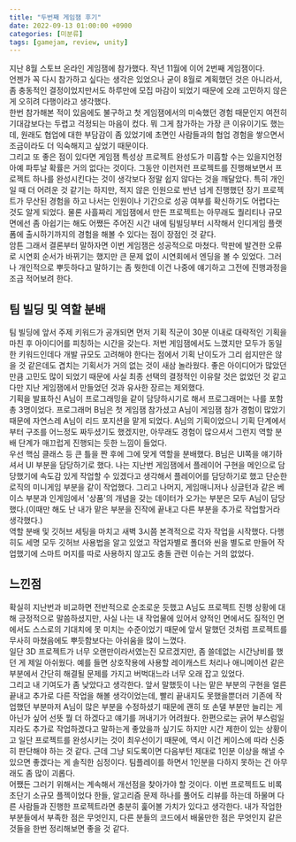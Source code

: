 ```yaml
---
title: "두번째 게임잼 후기"
date: 2022-09-13 01:00:00 +0900
categories: [미분류]
tags: [gamejam, review, unity]
---
```


지난 8월 스토브 온라인 게임잼에 참가했다. 작년 11월에 이어 2번째 게임잼이다.  
언젠가 꼭 다시 참가하고 싶다는 생각은 있었으나 굳이 8월로 계획했던 것은 아니라서, 좀 충동적인 결정이었지만서도 하루만에 모집 마감이 되었기 때문에 오래 고민하지 않은게 오히려 다행이라고 생각했다.  
한번 참가해본 적이 있음에도 불구하고 첫 게임잼에서의 미숙했던 경험 때문인지 여전히 기대감보다는 두렵고 걱정되는 마음이 컸다. 뭐 그게 참가하는 가장 큰 이유이기도 했는데, 원래도 협업에 대한 부담감이 좀 있었기에 초면인 사람들과의 협업 경험을 쌓으면서 조금이라도 더 익숙해지고 싶었기 때문이다.  
그리고 또 좋은 점이 있다면 게임잼 특성상 프로젝트 완성도가 미흡할 수는 있을지언정 아예 파투날 확률은 거의 없다는 것이다. 그동안 이런저런 프로젝트를 진행해보면서 프로젝트 하나를 완성시킨다는 것이 생각보다 정말 쉽지 않다는 것을 깨달았다. 특히 개인일 때 더 어려운 것 같기는 하지만, 적지 않은 인원으로 반년 넘게 진행했던 장기 프로젝트가 무산된 경험을 하고 나서는 인원이나 기간으로 성공 여부를 확신하기도 어렵다는 것도 알게 되었다. 물론 사흘짜리 게임잼에서 만든 프로젝트는 아무래도 퀄리티나 규모 면에선 좀 아쉽기는 해도 어쨌든 주어진 시간 내에 팀빌딩부터 시작해서 인디게임 플랫폼에 출시하기까지의 경험을 해볼 수 있다는 점이 장점인 것 같다.  
암튼 그래서 결론부터 말하자면 이번 게임잼은 성공적으로 마쳤다. 막판에 발견한 오류로 시연회 순서가 바뀌기는 했지만 큰 문제 없이 시연회에서 엔딩을 볼 수 있었다. 그러나 개인적으로 뿌듯하다고 말하기는 좀 뭣한데 이건 나중에 얘기하고 그전에 진행과정을 조금 적어보려 한다.  

## 팀 빌딩 및 역할 분배
팀 빌딩에 앞서 주제 키워드가 공개되면 먼저 기획 직군이 30분 이내로 대략적인 기획을 마친 후 아이디어를 피칭하는 시간을 갖는다. 저번 게임잼에서도 느꼈지만 모두가 동일한 키워드인데다 개발 규모도 고려해야 한다는 점에서 기획 난이도가 그리 쉽지만은 않을 것 같은데도 겹치는 기획서가 거의 없는 것이 새삼 놀라웠다. 좋은 아이디어가 많았던 만큼 고민도 많이 되었기 때문에 사실 최종 선택의 결정적인 이유랄 것은 없었던 것 같고 다만 지난 게임잼에서 만들었던 것과 유사한 장르는 제외했다.  
기획을 발표하신 A님이 프로그래밍을 같이 담당하시기로 해서 프로그래머는 나를 포함 총 3명이었다. 프로그래머 B님은 첫 게임잼 참가셨고 A님이 게임잼 참가 경험이 많았기 때문에 자연스레 A님이 리드 포지션을 맡게 되었다. A님의 기획이었으니 기획 단계에서부터 구조를 어느정도 짜두셨기도 했겠지만, 아무래도 경험이 많으셔서 그런지 역할 분배 단계가 매끄럽게 진행되는 듯한 느낌이 들었다.  
우선 핵심 클래스 등 큰 틀을 짠 후에 그에 맞게 역할을 분배했다. B님은 UI쪽을 얘기하셔서 UI 부분을 담당하기로 했다. 나는 지난번 게임잼에서 플레이어 구현을 메인으로 담당했기에 속도감 있게 작업할 수 있겠다고 생각해서 플레이어를 담당하기로 했고 단순한 로직의 미니게임 부분을 같이 작업했다. 그리고 나머지, 게임매니저나 싱글턴과 같은 베이스 부분과 인게임에서 '상품'의 개념을 갖는 데이터가 오가는 부분은 모두 A님이 담당했다.(이때만 해도 난 내가 맡은 부분을 진작에 끝내고 다른 부분을 추가로 작업할거라 생각했다.)  
역할 분배 및 깃허브 세팅을 마치고 새벽 3시쯤 본격적으로 각자 작업을 시작했다. 다행히도 세명 모두 깃허브 사용법을 알고 있었고 작업자별로 폴더와 씬을 별도로 만들어 작업했기에 스마트 머지를 따로 사용하지 않고도 충돌 관련 이슈는 거의 없었다.  

## 느낀점 
확실히 지난번과 비교하면 전반적으로 순조로운 듯했고 A님도 프로젝트 진행 상황에 대해 긍정적으로 말씀하셨지만, 사실 나는 내 작업물에 있어서 양적인 면에서도 질적인 면에서도 스스로의 기대치에 못 미치는 수준이었기 때문에 앞서 말했던 것처럼 프로젝트를 무사히 마쳤음에도 뿌듯함보다는 아쉬움을 많이 느꼈다.  
일단 3D 프로젝트가 너무 오랜만이라서였는진 모르겠지만, 좀 쓸데없는 시간낭비를 했던 게 제일 아쉬웠다. 예를 들면 상호작용에 사용할 레이캐스트 처리나 애니메이션 같은 부분에서 간단히 해결될 문제를 가지고 버벅대느라 너무 오래 잡고 있었다.  
그리고 내 기여도가 좀 낮았다고 생각한다. 앞서 말했듯이 나는 맡은 부분의 구현을 얼른 끝내고 추가로 다른 작업을 해볼 생각이었는데, 빨리 끝내지도 못했을뿐더러 기존에 작업했던 부분마저 A님이 많은 부분을 수정하셨기 때문에 괜히 또 손댈 부분만 늘리는 게 아닌가 싶어 선뜻 뭘 더 하겠다고 얘기를 꺼내기가 어려웠다. 한편으로는 긁어 부스럼일지라도 추가로 작업하겠다고 말하는게 좋았을까 싶기도 하지만 시간 제한이 있는 상황이고 일단 프로젝트를 완성시키는 것이 최우선이기 때문에, 역시 이건 케이스에 따라 신중히 판단해야 하는 것 같다. 근데 그냥 되도록이면 다음부턴 제대로 1인분 이상을 해낼 수 있으면 좋겠다는 게 솔직한 심정이다. 팀플레이를 하면서 1인분을 다하지 못하는 건 아무래도 좀 많이 괴롭다.  
어쨌든 그러기 위해서는 계속해서 개선점을 찾아가야 할 것이다. 이번 프로젝트도 비록 초단기 소규모 플젝이었다 한들, 알고리즘 문제 하나를 풀어도 리뷰를 하는데 하물며 다른 사람들과 진행한 프로젝트라면 충분히 훑어볼 가치가 있다고 생각한다. 내가 작업한 부분들에서 부족한 점은 무엇인지, 다른 분들의 코드에서 배울만한 점은 무엇인지 같은 것들을 한번 정리해보면 좋을 것 같다.  